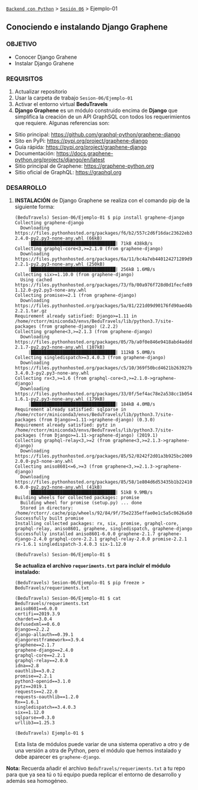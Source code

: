 [`Backend con Python`](../../Readme.md) > [`Sesión 06`](../Readme.md) > Ejemplo-01
## Conociendo e instalando Django Graphene

### OBJETIVO
- Conocer Django Grahene
- Instalar Django Grahene

### REQUISITOS
1. Actualizar repositorio
1. Usar la carpeta de trabajo `Sesion-06/Ejemplo-01`
1. Activar el entorno virtual __BeduTravels__
1. __Django Graphene__ es un módulo construido encima de __Django__ que simplifica la creación de un API GraphSQL con todos los requerimientos que requiere. Algunas referencias son:
  - Sitio principal: https://github.com/graphql-python/graphene-django
  - Sito en PyPi: https://pypi.org/project/graphene-django
  - Guía rápida: https://pypi.org/project/graphene-django
  - Documentación: https://docs.graphene-python.org/projects/django/en/latest
  - Sitio principal de Graphene: https://graphene-python.org
  - Sitio oficial de GraphQL: https://graphql.org

### DESARROLLO
1. __INSTALACIÓN__ de Django Graphene se realiza con el comando pip de la siguiente forma:

   ```console
   (BeduTravels) Sesion-06/Ejemplo-01 $ pip install graphene-django
   Collecting graphene-django
     Downloading https://files.pythonhosted.org/packages/f6/b2/557c2d6f16dac23622eb3227e11d20384f3eb9210e2403d736211f7d2e51/graphene_django-2.4.0-py2.py3-none-any.whl (66kB)
        |████████████████████████████████| 71kB 438kB/s
   Collecting graphql-core<3,>=2.1.0 (from graphene-django)
     Downloading https://files.pythonhosted.org/packages/6a/11/bc4a7eb440124271289d93e4d208bd07d94196038fabbe2a52435a07d3d3/graphql_core-2.2.1-py2.py3-none-any.whl (250kB)
        |████████████████████████████████| 256kB 1.6MB/s
   Collecting six>=1.10.0 (from graphene-django)
     Using cached https://files.pythonhosted.org/packages/73/fb/00a976f728d0d1fecfe898238ce23f502a721c0ac0ecfedb80e0d88c64e9/six-1.12.0-py2.py3-none-any.whl
   Collecting promise>=2.1 (from graphene-django)
     Downloading https://files.pythonhosted.org/packages/5a/81/221d09d90176fd90aed4b530e31b8fedf207385767c06d1d46c550c5e418/promise-2.2.1.tar.gz
   Requirement already satisfied: Django>=1.11 in /home/rctorr/miniconda3/envs/BeduTravels/lib/python3.7/site-packages (from graphene-django) (2.2.2)
   Collecting graphene<3,>=2.1.3 (from graphene-django)
     Downloading https://files.pythonhosted.org/packages/05/7b/a0f0e846e9418abd4addde6c29c132d407dee48995be425f797cae45ad86/graphene-2.1.7-py2.py3-none-any.whl (107kB)
        |████████████████████████████████| 112kB 5.0MB/s
   Collecting singledispatch>=3.4.0.3 (from graphene-django)
     Downloading https://files.pythonhosted.org/packages/c5/10/369f50bcd4621b263927b0a1519987a04383d4a98fb10438042ad410cf88/singledispatch-3.4.0.3-py2.py3-none-any.whl
   Collecting rx<3,>=1.6 (from graphql-core<3,>=2.1.0->graphene-django)
     Downloading https://files.pythonhosted.org/packages/33/0f/5ef4ac78e2a538cc1b054eb86285fe0bf7a5dbaeaac2c584757c300515e2/Rx-1.6.1-py2.py3-none-any.whl (179kB)
        |████████████████████████████████| 184kB 4.0MB/s
   Requirement already satisfied: sqlparse in /home/rctorr/miniconda3/envs/BeduTravels/lib/python3.7/site-packages (from Django>=1.11->graphene-django) (0.3.0)
   Requirement already satisfied: pytz in /home/rctorr/miniconda3/envs/BeduTravels/lib/python3.7/site-packages (from Django>=1.11->graphene-django) (2019.1)
   Collecting graphql-relay<3,>=2 (from graphene<3,>=2.1.3->graphene-django)
     Downloading https://files.pythonhosted.org/packages/85/52/0242f2d01a3b925bc200928a2a88925b915b88efcb31c67e966991aa4dee/graphql_relay-2.0.0-py3-none-any.whl
   Collecting aniso8601<=6,>=3 (from graphene<3,>=2.1.3->graphene-django)
     Downloading https://files.pythonhosted.org/packages/85/58/1e804d6d53435b1b2241036056360575640b69a332e7ead086a04bd5ad95/aniso8601-6.0.0-py2.py3-none-any.whl (41kB)
        |████████████████████████████████| 51kB 9.9MB/s
   Building wheels for collected packages: promise
     Building wheel for promise (setup.py) ... done
     Stored in directory: /home/rctorr/.cache/pip/wheels/92/84/9f/75e2235effae0e1c5a5c0626a503e532bbffcb7e79e672b606
   Successfully built promise
   Installing collected packages: rx, six, promise, graphql-core, graphql-relay, aniso8601, graphene, singledispatch, graphene-django
   Successfully installed aniso8601-6.0.0 graphene-2.1.7 graphene-django-2.4.0 graphql-core-2.2.1 graphql-relay-2.0.0 promise-2.2.1 rx-1.6.1 singledispatch-3.4.0.3 six-1.12.0

   (BeduTravels) Sesion-06/Ejemplo-01 $
   ```

   __Se actualiza el archivo `requeriments.txt` para incluir el módulo instalado:__

   ```console
   (BeduTravels) Sesion-06/Ejemplo-01 $ pip freeze > BeduTravels/requeriments.txt

   (BeduTravels) Sesion-06/Ejemplo-01 $ cat BeduTravels/requeriments.txt
   aniso8601==6.0.0
   certifi==2019.3.9
   chardet==3.0.4
   defusedxml==0.6.0
   Django==2.2.2
   django-allauth==0.39.1
   djangorestframework==3.9.4
   graphene==2.1.7
   graphene-django==2.4.0
   graphql-core==2.2.1
   graphql-relay==2.0.0
   idna==2.8
   oauthlib==3.0.2
   promise==2.2.1
   python3-openid==3.1.0
   pytz==2019.1
   requests==2.22.0
   requests-oauthlib==1.2.0
   Rx==1.6.1
   singledispatch==3.4.0.3
   six==1.12.0
   sqlparse==0.3.0
   urllib3==1.25.3

   (BeduTravels) Ejemplo-01 $
   ```
   Esta lista de módulos puede variar de una sistema operativo a otro y de una versión a otra de Python, pero el módulo que hemos instalado y debe aparecer es `graphene-django`.

__Nota:__ Recuerda añadir el archivo `BeduTravels/requeriments.txt` a tu repo para que ya sea tú o tú equipo pueda replicar el entorno de desarrollo y además sea homogéneo.
